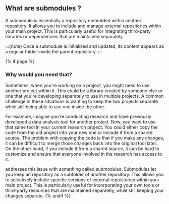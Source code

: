 ## What are <i class="fab fa-git"></i> submodules <i class="fa-solid fa-folder-tree"></i>?

A <i class="fab fa-git"></i> submodule is essentially a repository embedded within another repository. 
It allows you to include and manage external repositories within your main project. 
This is particularly useful for integrating third-party libraries or dependencies that are maintained separately.

:::{note}
Once a submodule is initialized and updated, its content appears as a regular folder inside the parent repository.
:::

{% if page %}

### Why would you need that?

Sometimes, when you're working on a project, you might need to use another project within it.
This could be a library created by someone else or one that you're developing separately to use in multiple projects.
A common challenge in these situations is wanting to keep the two projects separate while still being able to use one inside the other.

For example, imagine you're conducting research and have previously developed a data analysis tool for another project.
Now, you want to use that same tool in your current research project.
You could either copy the code from the old project into your new one or include it from a shared source.
The problem with copying the code is that if you make any changes, it can be difficult to merge those changes back into the original tool later.
On the other hand, if you include it from a shared source, it can be hard to customize and ensure that everyone involved in the research has access to it.

<i class="fab fa-git"></i> addresses this issue with something called submodules.
Submodules let you keep an <i class="fab fa-git"></i> repository as a subfolder of another <i class="fab fa-git"></i> repository.
This allows you to selectively include specific versions of external repositories within your main project.
This is particularly useful for incorporating your own tools or third-party resources that are maintained separately, while still keeping your changes separate.
{% endif %}
